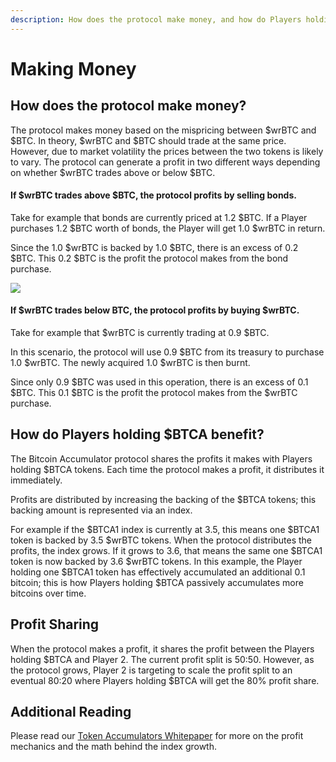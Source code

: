 ```yaml
---
description: How does the protocol make money, and how do Players holding $BTCA benefit?
---
```


# Making Money

## How does the protocol make money?

The protocol makes money based on the mispricing between $wrBTC and $BTC. In theory, $wrBTC and $BTC should trade at the same price. However, due to market volatility the prices between the two tokens is likely to vary. The protocol can generate a profit in two different ways depending on whether $wrBTC trades above or below $BTC.

#### If $wrBTC trades above $BTC, the protocol profits by selling bonds.

Take for example that bonds are currently priced at 1.2 $BTC. If a Player purchases 1.2 $BTC worth of bonds, the Player will get 1.0 $wrBTC in return.

Since the 1.0 $wrBTC is backed by 1.0 $BTC, there is an excess of 0.2 $BTC. This 0.2 $BTC is the profit the protocol makes from the bond purchase.

![](../../.gitbook/assets/Hunter\_Idle\_FullAnimation.gif)

#### If $wrBTC trades below BTC, the protocol profits by buying $wrBTC.

Take for example that $wrBTC is currently trading at 0.9 $BTC.

In this scenario, the protocol will use 0.9 $BTC from its treasury to purchase 1.0 $wrBTC. The newly acquired 1.0 $wrBTC is then burnt.

Since only 0.9 $BTC was used in this operation, there is an excess of 0.1 $BTC. This 0.1 $BTC is the profit the protocol makes from the $wrBTC purchase.

## How do Players holding $BTCA benefit?

The Bitcoin Accumulator protocol shares the profits it makes with Players holding $BTCA tokens. Each time the protocol makes a profit, it distributes it immediately.

Profits are distributed by increasing the backing of the $BTCA tokens; this backing amount is represented via an index.

For example if the $BTCA1 index is currently at 3.5, this means one $BTCA1 token is backed by 3.5 $wrBTC tokens. When the protocol distributes the profits, the index grows. If it grows to 3.6, that means the same one $BTCA1 token is now backed by 3.6 $wrBTC tokens. In this example, the Player holding one $BTCA1 token has effectively accumulated an additional 0.1 bitcoin; this is how Players holding $BTCA passively accumulates more bitcoins over time.

## Profit Sharing

When the protocol makes a profit, it shares the profit between the Players holding $BTCA and Player 2. The current profit split is 50:50. However, as the protocol grows, Player 2 is targeting to scale the profit split to an eventual 80:20 where Players holding $BTCA will get the 80% profit share.

## Additional Reading

Please read our [Token Accumulators Whitepaper](../../press-kit/white-papers.md) for more on the profit mechanics and the math behind the index growth.&#x20;
